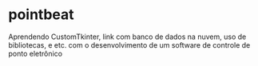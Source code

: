 # pointbeat
Aprendendo CustomTkinter, link com banco de dados na nuvem, uso de bibliotecas, e etc. com o desenvolvimento de um software de controle de ponto eletrônico
